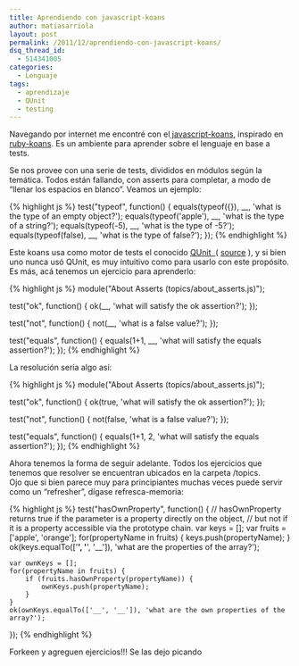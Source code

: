 ```yaml
---
title: Aprendiendo con javascript-koans
author: matiasarriola
layout: post
permalink: /2011/12/aprendiendo-con-javascript-koans/
dsq_thread_id:
  - 514341005
categories:
  - Lenguaje
tags:
  - aprendizaje
  - QUnit
  - testing
---
```

Navegando por internet me encontré con el<a title="js koans" href="https://github.com/liammclennan/JavaScript-Koans" target="_blank"> javascript-koans</a>, inspirado en <a title="Ruby Koans" href="http://rubykoans.com/" target="_blank">ruby-koans</a>. Es un ambiente para aprender sobre el lenguaje en base a tests.

Se nos provee con una serie de tests, divididos en módulos según la temática. Todos están fallando, con asserts para completar, a modo de &#8220;llenar los espacios en blanco&#8221;. Veamos un ejemplo:

{% highlight js %}
test("typeof", function() {
    equals(typeof({}), __, 'what is the type of an empty object?');
    equals(typeof('apple'), __, 'what is the type of a string?');
    equals(typeof(-5), __, 'what is the type of -5?');
    equals(typeof(false), __, 'what is the type of false?');
});
 {% endhighlight %}

<!--more-->

Este koans usa como motor de tests el conocido <a title="docs de QUnit" href="http://docs.jquery.com/QUnit" target="_blank">QUnit  </a>( <a title="source qunit" href="https://github.com/jquery/qunit" target="_blank">source</a> ), y si bien uno nunca usó QUnit, es muy intuitivo como para usarlo con este propósito. Es más, acá tenemos un ejercicio para aprenderlo:

{% highlight js %}
module("About Asserts (topics/about_asserts.js)");

test("ok", function() {
ok(__, 'what will satisfy the ok assertion?');
});

test("not", function() {
not(__, 'what is a false value?');
});

test("equals", function() {
equals(1+1, __, 'what will satisfy the equals assertion?');
});
 {% endhighlight %}

La resolución sería algo así:

{% highlight js %}
module("About Asserts (topics/about_asserts.js)");

test("ok", function() {
ok(true, 'what will satisfy the ok assertion?');
});

test("not", function() {
not(false, 'what is a false value?');
});

test("equals", function() {
equals(1+1, 2, 'what will satisfy the equals assertion?');
});
 {% endhighlight %}

Ahora tenemos la forma de seguir adelante. Todos los ejercicios que tenemos que resolver se encuentran ubicados en la carpeta /topics.  
Ojo que si bien parece muy para principiantes muchas veces puede servir como un &#8220;refresher&#8221;, dígase refresca-memoria:

{% highlight js %}
test("hasOwnProperty", function() {
    // hasOwnProperty returns true if the parameter is a property directly on the object, 
    // but not if it is a property accessible via the prototype chain.
    var keys = [];
    var fruits =  ['apple', 'orange'];
    for(propertyName in fruits) {
        keys.push(propertyName);
    }
    ok(keys.equalTo(['__', '__', '__']), 'what are the properties of the array?');

    var ownKeys = [];
    for(propertyName in fruits) {
        if (fruits.hasOwnProperty(propertyName)) {
            ownKeys.push(propertyName);
        }
    }
    ok(ownKeys.equalTo(['__', '__']), 'what are the own properties of the array?');
});
 {% endhighlight %}

Forkeen y agreguen ejercicios!!! Se las dejo picando